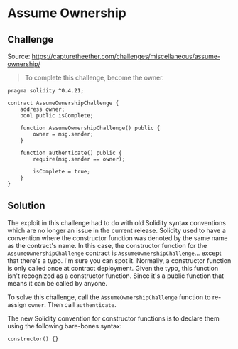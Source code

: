 # Assume Ownership

## Challenge
Source: https://capturetheether.com/challenges/miscellaneous/assume-ownership/
>To complete this challenge, become the owner.
```
pragma solidity ^0.4.21;

contract AssumeOwnershipChallenge {
    address owner;
    bool public isComplete;

    function AssumeOwmershipChallenge() public {
        owner = msg.sender;
    }

    function authenticate() public {
        require(msg.sender == owner);

        isComplete = true;
    }
}
```

## Solution

The exploit in this challenge had to do with old Solidity syntax conventions which are no longer an issue in the current release. Solidity used to have a convention where the constructor function was denoted by the same name as the contract's name. In this case, the constructor function for the ```AssumeOwnershipChallenge``` contract is ```AssumeOwmershipChallenge```... except that there's a typo. I'm sure you can spot it. Normally, a constructor function is only called once at contract deployment. Given the typo, this function isn't recognized as a constructor function. Since it's a public function that means it can be called by anyone.

To solve this challenge, call the ```AssumeOwmershipChallenge``` function to re-assign ```owner```. Then call ```authenticate```.

The new Solidity convention for constructor functions is to declare them using the following bare-bones syntax:
```
constructor() {}
```
